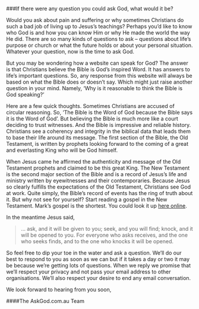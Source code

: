 
###If there were any question you could ask God, what would it be?


Would you ask about pain and suffering or why sometimes Christians do such a bad job of living up to Jesus’s teachings? Perhaps you’d like to know who God is and how you can know Him or why He made the world the way He did. There are so many kinds of questions to ask – questions about life’s purpose or church or what the future holds or about your personal situation. Whatever your question, now is the time to ask God. 

But you may be wondering how a website can speak for God? The answer is that Christians believe the Bible is God’s inspired Word. It has answers to life’s important questions. So, any response from this website will always be based on what the Bible does or doesn’t say.  Which might just raise another question in your mind. Namely, ‘Why is it reasonable to think the Bible is God speaking?’

Here are a few quick thoughts. Sometimes Christians are accused of circular reasoning. So, ‘The Bible is the Word of God because the Bible says it is the Word of God’. But believing the Bible is much more like a court deciding to trust witnesses. And the Bible is impressive and reliable history. Christians see a coherency and integrity in the biblical data that leads them to base their life around its message. The first section of the Bible, the Old Testament, is written by prophets looking forward to the coming of a great and everlasting King who will be God himself.  

When Jesus came he affirmed the authenticity and message of the Old Testament prophets and claimed to be this great King. The New Testament is the second major section of the Bible and is a record of Jesus’s life and ministry written by eyewitnesses and their contemporaries. Because Jesus so clearly fulfills the expectations of the Old Testament, Christians see God at work. Quite simply, the Bible’s record of events has the ring of truth about it. But why not see for yourself? Start reading a gospel in the New Testament. Mark’s gospel is the shortest. You could look it up [here online](https://www.biblegateway.com/passage/?search=Mark+1&version=HCSB).
 
In the meantime Jesus said, 

>… ask, and it will be given to you; seek, and you will find; knock, and it will be opened to you. For everyone who asks receives, and the one who seeks finds, and to the one who knocks it will be opened.

So feel free to dip your toe in the water and ask a question. We’ll do our best to respond to you as soon as we can but if it takes a day or two it may be because we’re getting lots of questions. When we reply we promise that we’ll respect your privacy and not pass your email address to other organisations. We’ll also respect your desire to end any email conversation.

We look forward to hearing from you soon,


 
####The AskGod.com.au Team
